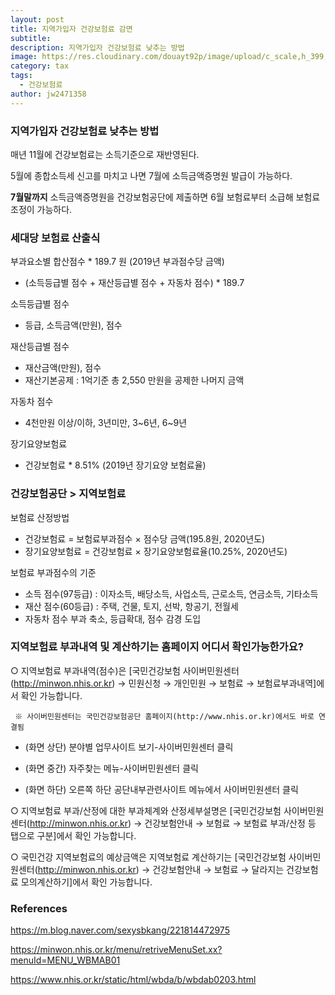 ```yaml
---
layout: post
title: 지역가입자 건강보험료 감면
subtitle: 
description: 지역가입자 건강보험료 낮추는 방법
image: https://res.cloudinary.com/douayt92p/image/upload/c_scale,h_399,q_auto,w_760/v1591001871/pixabay/balloons-1175297_1920_rt06yd.jpg
category: tax
tags:
  - 건강보험료
author: jw2471358
---
```


### 지역가입자 건강보험료 낮추는 방법

매년 11월에 건강보험료는 소득기준으로 재반영된다.

5월에 종합소득세 신고를 마치고 나면 7월에 소득금액증명원 발급이 가능하다.

<strong>7월말까지</strong> 소득금액증명원을 건강보험공단에 제출하면 6월 보험료부터 소급해 보험료 조정이 가능하다.


### 세대당 보험료 산출식
부과요소별 합산점수 * 189.7 원 (2019년 부과점수당 금액)
- (소득등급별 점수 + 재산등급별 점수 + 자동차 점수) * 189.7

소득등급별 점수  
- 등급, 소득금액(만원), 점수

재산등급별 점수  
- 재산금액(만원), 점수
- 재산기본공제 : 1억기준 총 2,550 만원을 공제한 나머지 금액

자동차 점수  
- 4천만원 이상/이하, 3년미만, 3~6년, 6~9년

장기요양보험료  
- 건강보험료 * 8.51% (2019년 장기요양 보험료율)

### 건강보험공단 > 지역보험료
보험료 산정방법
- 건강보험료 = 보험료부과점수 × 점수당 금액(195.8원, 2020년도)
- 장기요양보험료 = 건강보험료 × 장기요양보험료율(10.25%, 2020년도)

보험료 부과점수의 기준
- 소득 점수(97등급) : 이자소득, 배당소득, 사업소득, 근로소득, 연금소득, 
기타소득
- 재산 점수(60등급) : 주택, 건물, 토지, 선박, 항공기, 전월세
- 자동차 점수 부과 축소, 등급확대, 점수 감경 도입

### 지역보험료 부과내역 및 계산하기는 홈페이지 어디서 확인가능한가요?
○ 지역보험료 부과내역(점수)은 [국민건강보험 사이버민원센터(http://minwon.nhis.or.kr) → 민원신청 → 개인민원 → 보험료 → 보험료부과내역]에서 확인 가능합니다.

     ※ 사이버민원센터는 국민건강보험공단 홈페이지(http://www.nhis.or.kr)에서도 바로 연결됨

   - (화면 상단) 분야별 업무사이트 보기-사이버민원센터 클릭

   - (화면 중간) 자주찾는 메뉴-사이버민원센터 클릭

   - (화면 하단) 오른쪽 하단 공단내부관련사이트 메뉴에서 사이버민원센터 클릭

○ 지역보험료 부과/산정에 대한 부과체계와 산정세부설명은 [국민건강보험 사이버민원센터(http://minwon.nhis.or.kr) → 건강보험안내 → 보험료 → 보험료 부과/산정 등 탭으로 구분]에서 확인 가능합니다.

○ 국민건강 지역보험료의 예상금액은 지역보험료 계산하기는 [국민건강보험 사이버민원센터(http://minwon.nhis.or.kr) → 건강보험안내 → 보험료 → 달라지는 건강보험료 모의계산하기]에서 확인 가능합니다.

### References
https://m.blog.naver.com/sexysbkang/221814472975

https://minwon.nhis.or.kr/menu/retriveMenuSet.xx?menuId=MENU_WBMAB01

https://www.nhis.or.kr/static/html/wbda/b/wbdab0203.html

